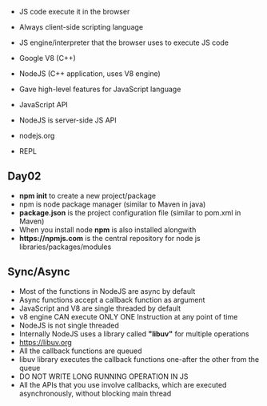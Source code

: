 * JS code execute it in the browser
* Always client-side scripting language

* JS engine/interpreter that the browser uses to execute JS code
* Google V8 (C++)
* NodeJS (C++ application, uses V8 engine)
* Gave high-level features for JavaScript language
* JavaScript API
* NodeJS is server-side JS API

* nodejs.org
* REPL

## Day02

* __npm init__ to create a new project/package
* npm is node package manager (similar to Maven in java)
* __package.json__ is the project configuration file (similar to pom.xml in Maven)
* When you install node __npm__ is also installed alongwith
* __https://npmjs.com__ is the central repository for node js libraries/packages/modules 


## Sync/Async

* Most of the functions in NodeJS are async by default
* Async functions accept a callback function as argument
* JavaScript and V8 are single threaded by default
* v8 engine CAN execute ONLY ONE Instruction at any point of time
* NodeJS is not single threaded
* Internally NodeJS uses a library called __"libuv"__ for multiple operations
* https://libuv.org
* All the callback functions are queued
* libuv library executes the callback functions one-after the other from the queue
* DO NOT WRITE LONG RUNNING OPERATION IN JS
* All the APIs that you use involve callbacks, which are executed asynchronously, without blocking main thread